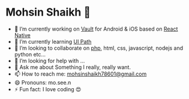 # Mohsin Shaikh 👋

- 🔭 I’m currently working on [Vault](https://github.com/mohsin-shaikh/vault) for Android & iOS based on [React Native](https://github.com/facebook/react-native)
- 🌱 I’m currently learning [UI Path](https://www.uipath.com/)
- 👯 I’m looking to collaborate on [php](https://www.php.net/), html, css, javascript, nodejs and python etc...
- 🤔 I’m looking for help with ...
- 💬 Ask me about Something I really, really want.
- 📫 How to reach me: mohsinshaikh78601@gmail.com
- 😄 Pronouns: mo.see.n
- ⚡ Fun fact: I love coding 😍

<!--
**mohsin-shaikh/mohsin-shaikh** is a ✨ _special_ ✨ repository because its `README.md` (this file) appears on your GitHub profile.

Here are some ideas to get you started:

- 🔭 I’m currently working on ...
- 🌱 I’m currently learning ...
- 👯 I’m looking to collaborate on ...
- 🤔 I’m looking for help with ...
- 💬 Ask me about ...
- 📫 How to reach me: ...
- 😄 Pronouns: ...
- ⚡ Fun fact: ...
-->

